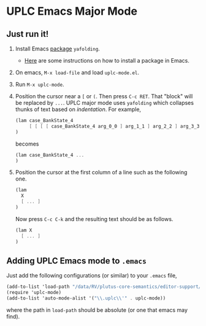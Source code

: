 # UPLC Emacs Major Mode

## Just run it!

1. Install Emacs [package](https://github.com/zenozeng/yafolding.el)
   `yafolding`.
   - [Here](https://www.emacswiki.org/emacs/InstallingPackages)
   are some instructions on how to install a package in Emacs.
2. On emacs, `M-x load-file` and load `uplc-mode.el`.
3. Run `M-x uplc-mode`.

4. Position the cursor near a `[` or `(`. Then press `C-c RET`. That
   "block" will be replaced by `...`. UPLC major mode uses `yafolding`
   which collapses thunks of text based on _indentation_. For example,
   ```scheme
   (lam case_BankState_4
        [ [ [ [ case_BankState_4 arg_0_0 ] arg_1_1 ] arg_2_2 ] arg_3_3 ]
   )
   ```
   becomes
   ```scheme
   (lam case_BankState_4 ...
   )
   ```

5. Position the cursor at the first column of a line such as the
   following one.
   ```scheme
   (lam 
     X
     [ ... ]
   )
   ```
   Now press `C-c C-k` and the resulting text should be as follows.
   ```scheme
   (lam X
     [ ... ]
   )
   ```

## Adding UPLC Emacs mode to `.emacs`

Just add the following configurations (or similar) to your `.emacs`
file, 
```scheme
(add-to-list 'load-path "/data/RV/plutus-core-semantics/editor-support/emacs/")
(require 'uplc-mode)
(add-to-list 'auto-mode-alist '("\\.uplc\\'" . uplc-mode))
```
where the path in `load-path` should be absolute (or one that emacs may find).
